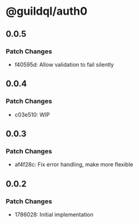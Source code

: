 # @guildql/auth0

## 0.0.5

### Patch Changes

- f40595d: Allow validation to fail silently

## 0.0.4

### Patch Changes

- c03e510: WIP

## 0.0.3

### Patch Changes

- af4f28c: Fix error handling, make more flexible

## 0.0.2

### Patch Changes

- 1786028: Initial implementation
